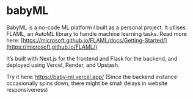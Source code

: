 # babyML
BabyML is a no-code ML platform I built as a personal project.
It utlises FLAML, an AutoML library to handle machine learning tasks. Read more here: [https://microsoft.github.io/FLAML/docs/Getting-Started/](https://microsoft.github.io/FLAML/)

It’s built with Next.js for the frontend and Flask for the backend, and deployed using Vercel, Render, and Upstash. 

Try it here: https://baby-ml.vercel.app/
(Since the backend instance occasionally spins down, there might be small delays in website responsiveness)
